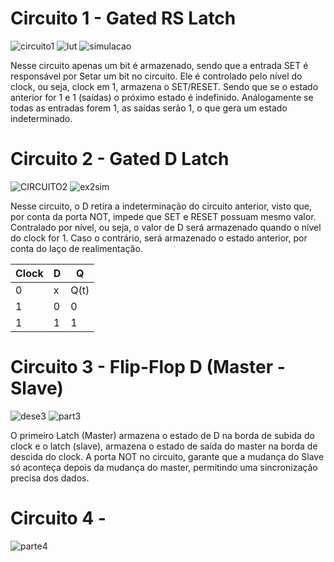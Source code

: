 # Circuito 1 - Gated RS Latch 
![circuito1](https://github.com/user-attachments/assets/3d7d451b-6084-4a07-8311-c1169538b51d)
![lut](https://github.com/user-attachments/assets/0da0f305-64e6-4848-be08-e9e9e052e11e)
![simulacao](https://github.com/user-attachments/assets/97da4072-6168-46fc-b379-5b371846af7e)

Nesse circuito apenas um bit é armazenado, sendo que a entrada SET é responsável por Setar um bit no circuito.
Ele é controlado pelo nível do clock, ou seja, clock em 1, armazena o SET/RESET.
Sendo que se o estado anterior for 1 e 1 (saídas) o próximo estado é indefinido. Análogamente se todas as entradas forem 1, as saídas serão 1, 
o que gera um estado indeterminado.

# Circuito 2 - Gated D Latch
![CIRCUITO2](https://github.com/user-attachments/assets/f3487e18-d1fd-4349-996b-c88c2be935a2)
![ex2sim](https://github.com/user-attachments/assets/b81fea95-ff77-4910-81d0-6cf46d0ef5b3)

Nesse circuito, o D retira a indeterminação do circuito anterior, visto que, por conta da porta NOT, impede que SET e RESET possuam mesmo valor.
Contralado por nível, ou seja, o valor de D será armazenado quando o nível do clock for 1. Caso o contrário, será armazenado o estado anterior, por conta do 
laço de realimentação.

| Clock | D     | Q     |
| ------| ------| ------|
| 0     | x     |   Q(t)|
| 1     | 0     | 0     |
| 1     | 1     | 1     |

# Circuito 3 - Flip-Flop D (Master - Slave)
![dese3](https://github.com/user-attachments/assets/a8488ea8-85c2-46f0-a97a-fcc33d619f9d)
![part3](https://github.com/user-attachments/assets/282703de-5612-4f2e-ac2f-aeac8e8c7d19)

O primeiro Latch (Master) armazena o estado de D na borda de subida do clock e o latch (slave), armazena o estado de saída do master na borda de descida do clock.
A porta NOT no circuito, garante que a mudança do Slave só aconteça depois da mudança do master, permitindo uma sincronização precisa dos dados.

# Circuito 4 - 
![parte4](https://github.com/user-attachments/assets/24e3b09c-86fc-4170-83df-599e5374541f)
